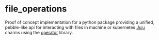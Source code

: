 # file_operations
Proof of concept implementation for a python package providing a unified, pebble-like api for interacting with files
in machine or kubernetes [Juju](juju.is) charms using the [operator](github.com/canonical/operator) library.

